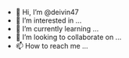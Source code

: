 - 👋 Hi, I’m @deivin47
- 👀 I’m interested in ...
- 🌱 I’m currently learning ...
- 💞️ I’m looking to collaborate on ...
- 📫 How to reach me ...

<!---
deivin47/deivin47 is a ✨ special ✨ repository because its `README.md` (this file) appears on your GitHub profile
You can click the Preview link to take a look at your changes
--->
